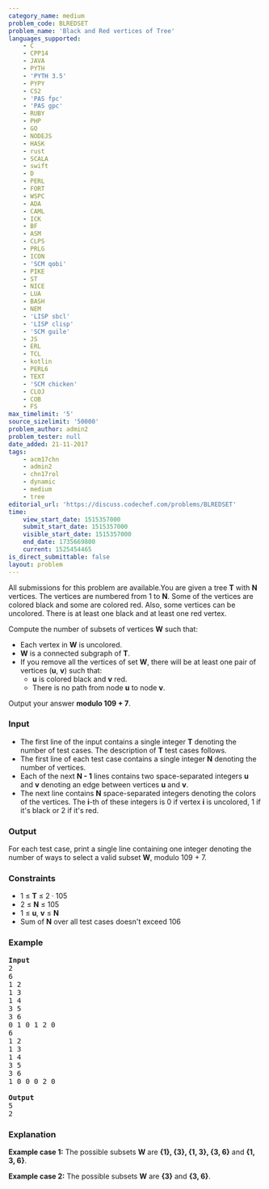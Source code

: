 ```yaml
---
category_name: medium
problem_code: BLREDSET
problem_name: 'Black and Red vertices of Tree'
languages_supported:
    - C
    - CPP14
    - JAVA
    - PYTH
    - 'PYTH 3.5'
    - PYPY
    - CS2
    - 'PAS fpc'
    - 'PAS gpc'
    - RUBY
    - PHP
    - GO
    - NODEJS
    - HASK
    - rust
    - SCALA
    - swift
    - D
    - PERL
    - FORT
    - WSPC
    - ADA
    - CAML
    - ICK
    - BF
    - ASM
    - CLPS
    - PRLG
    - ICON
    - 'SCM qobi'
    - PIKE
    - ST
    - NICE
    - LUA
    - BASH
    - NEM
    - 'LISP sbcl'
    - 'LISP clisp'
    - 'SCM guile'
    - JS
    - ERL
    - TCL
    - kotlin
    - PERL6
    - TEXT
    - 'SCM chicken'
    - CLOJ
    - COB
    - FS
max_timelimit: '5'
source_sizelimit: '50000'
problem_author: admin2
problem_tester: null
date_added: 21-11-2017
tags:
    - acm17chn
    - admin2
    - chn17rol
    - dynamic
    - medium
    - tree
editorial_url: 'https://discuss.codechef.com/problems/BLREDSET'
time:
    view_start_date: 1515357000
    submit_start_date: 1515357000
    visible_start_date: 1515357000
    end_date: 1735669800
    current: 1525454465
is_direct_submittable: false
layout: problem
---
```

All submissions for this problem are available.You are given a tree **T** with **N** vertices. The vertices are numbered from 1 to **N**. Some of the vertices are colored black and some are colored red. Also, some vertices can be uncolored. There is at least one black and at least one red vertex.

Compute the number of subsets of vertices **W** such that:

- Each vertex in **W** is uncolored.
- **W** is a connected subgraph of **T**.
- If you remove all the vertices of set **W**, there will be at least one pair of vertices (**u**, **v**) such that: 
    - **u** is colored black and **v** red.
    - There is no path from node **u** to node **v**.

Output your answer **modulo 109 + 7**.

### Input

- The first line of the input contains a single integer **T** denoting the number of test cases. The description of **T** test cases follows.
- The first line of each test case contains a single integer **N** denoting the number of vertices.
- Each of the next **N - 1** lines contains two space-separated integers **u** and **v** denoting an edge between vertices **u** and **v**.
- The next line contains **N** space-separated integers denoting the colors of the vertices. The **i**-th of these integers is 0 if vertex **i** is uncolored, 1 if it's black or 2 if it's red.

### Output

For each test case, print a single line containing one integer denoting the number of ways to select a valid subset **W**, modulo 109 + 7.

### Constraints

- 1 ≤ **T** ≤ 2 · 105
- 2 ≤ **N** ≤ 105
- 1 ≤ **u**, **v** ≤ **N**
- Sum of **N** over all test cases doesn't exceed 106

### Example

<pre>
<b>Input</b>
2
6
1 2
1 3
1 4
3 5
3 6
0 1 0 1 2 0
6
1 2
1 3
1 4
3 5
3 6
1 0 0 0 2 0

<b>Output</b>
5
2
</pre>
### Explanation

**Example case 1:** The possible subsets **W** are **{1}, {3}, {1, 3}, {3, 6}** and **{1, 3, 6}**.

**Example case 2:** The possible subsets **W** are **{3}** and **{3, 6}**.

